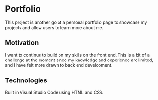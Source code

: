 # Portfolio 
This project is another go at a personal portfolio page to showcase my projects and allow users to learn more about me. 

## Motivation
I want to continue to build on my skills on the front end. This is a bit of a challenge at the moment since my knowledge and experience are limited, and I have felt more drawn to back end development.  

## Technologies
Built in Visual Studio Code using HTML and CSS.

 
